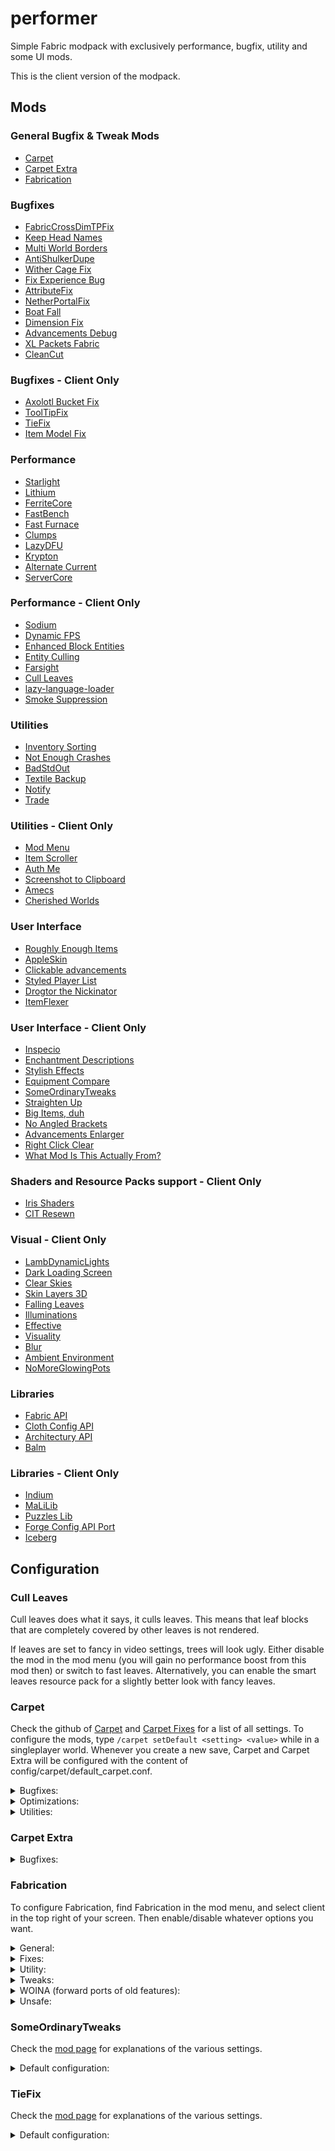 # performer
Simple Fabric modpack with exclusively performance, bugfix, utility and some
UI mods.

This is the client version of the modpack.

## Mods
### General Bugfix & Tweak Mods
- [Carpet](https://www.curseforge.com/minecraft/mc-mods/carpet)
- [Carpet Extra](https://www.curseforge.com/minecraft/mc-mods/carpet-extra)
- [Fabrication](https://www.curseforge.com/minecraft/mc-mods/fabrication)

### Bugfixes
- [FabricCrossDimTPFix](https://modrinth.com/mod/fabriccrossdimtpfix)
- [Keep Head Names](https://www.curseforge.com/minecraft/mc-mods/keepheadnames)
- [Multi World Borders](https://modrinth.com/mod/worldborderfix)
- [AntiShulkerDupe](https://modrinth.com/mod/antishulkerdupe/versions)
- [Wither Cage Fix](https://www.curseforge.com/minecraft/mc-mods/wither-cage-fix)
- [Fix Experience Bug](https://www.curseforge.com/minecraft/mc-mods/fix-experience-bug)
- [AttributeFix](https://www.curseforge.com/minecraft/mc-mods/attributefix)
- [NetherPortalFix](https://www.curseforge.com/minecraft/mc-mods/netherportalfix-fabric)
- [Boat Fall](https://modrinth.com/mod/boat-fall)
- [Dimension Fix](https://www.curseforge.com/minecraft/mc-mods/dimension-fix-some-forge-patches-ported)
- [Advancements Debug](https://www.curseforge.com/minecraft/mc-mods/advancements-debug)
- [XL Packets Fabric](https://www.curseforge.com/minecraft/mc-mods/xl-packets-fabric)
- [CleanCut](https://www.curseforge.com/minecraft/mc-mods/cleancut)

### Bugfixes - Client Only
- [Axolotl Bucket Fix](https://www.curseforge.com/minecraft/mc-mods/axolotl-bucket-fix)
- [ToolTipFix](https://www.curseforge.com/minecraft/mc-mods/tooltipfix)
- [TieFix](https://www.curseforge.com/minecraft/mc-mods/tiefix)
- [Item Model Fix](https://www.curseforge.com/minecraft/mc-mods/item-model-fix)

### Performance
- [Starlight](https://www.curseforge.com/minecraft/mc-mods/starlight)
- [Lithium](https://www.curseforge.com/minecraft/mc-mods/lithium)
- [FerriteCore](https://www.curseforge.com/minecraft/mc-mods/ferritecore-fabric)
- [FastBench](https://www.curseforge.com/minecraft/mc-mods/fastbench-for-fabric)
- [Fast Furnace](https://www.curseforge.com/minecraft/mc-mods/fast-furnace-for-fabric)
- [Clumps](https://www.curseforge.com/minecraft/mc-mods/clumps)
- [LazyDFU](https://www.curseforge.com/minecraft/mc-mods/lazydfu)
- [Krypton](https://www.curseforge.com/minecraft/mc-mods/krypton)
- [Alternate Current](https://www.curseforge.com/minecraft/mc-mods/alternate-current)
- [ServerCore](https://www.curseforge.com/minecraft/mc-mods/servercore)

### Performance - Client Only
- [Sodium](https://www.curseforge.com/minecraft/mc-mods/sodium)
- [Dynamic FPS](https://www.curseforge.com/minecraft/mc-mods/dynamic-fps)
- [Enhanced Block Entities](https://www.curseforge.com/minecraft/mc-mods/enhanced-block-entities)
- [Entity Culling](https://www.curseforge.com/minecraft/mc-mods/entityculling)
- [Farsight](https://www.curseforge.com/minecraft/mc-mods/farsight)
- [Cull Leaves](https://www.curseforge.com/minecraft/mc-mods/cull-leaves)
- [lazy-language-loader](https://www.curseforge.com/minecraft/mc-mods/lazy-language-loader)
- [Smoke Suppression](https://www.curseforge.com/minecraft/mc-mods/smoke-suppression)

### Utilities
- [Inventory Sorting](https://www.curseforge.com/minecraft/mc-mods/inventory-sorting)
- [Not Enough Crashes](https://www.curseforge.com/minecraft/mc-mods/not-enough-crashes)
- [BadStdOut](https://www.curseforge.com/minecraft/mc-mods/badstdout)
- [Textile Backup](https://www.curseforge.com/minecraft/mc-mods/textile-backup)
- [Notify](https://www.curseforge.com/minecraft/mc-mods/notify)
- [Trade](https://www.curseforge.com/minecraft/mc-mods/trade)

### Utilities - Client Only
- [Mod Menu](https://www.curseforge.com/minecraft/mc-mods/modmenu)
- [Item Scroller](https://www.curseforge.com/minecraft/mc-mods/item-scroller)
- [Auth Me](https://www.curseforge.com/minecraft/mc-mods/auth-me)
- [Screenshot to Clipboard](https://www.curseforge.com/minecraft/mc-mods/screenshot-to-clipboard-fabric)
- [Amecs](https://github.com/Klotzi111/amecs)
- [Cherished Worlds](https://www.curseforge.com/minecraft/mc-mods/cherished-worlds-fabric)

### User Interface
- [Roughly Enough Items](https://www.curseforge.com/minecraft/mc-mods/roughly-enough-items)
- [AppleSkin](https://www.curseforge.com/minecraft/mc-mods/appleskin)
- [Clickable advancements](https://www.curseforge.com/minecraft/mc-mods/clickable-advancements)
- [Styled Player List](https://www.curseforge.com/minecraft/mc-mods/styled-player-list)
- [Drogtor the Nickinator](https://www.curseforge.com/minecraft/mc-mods/drogtor)
- [ItemFlexer](https://www.curseforge.com/minecraft/mc-mods/itemflexer)

### User Interface - Client Only
- [Inspecio](https://www.curseforge.com/minecraft/mc-mods/inspecio)
- [Enchantment Descriptions](https://www.curseforge.com/minecraft/mc-mods/enchantment-descriptions)
- [Stylish Effects](https://www.curseforge.com/minecraft/mc-mods/stylish-effects-fabric)
- [Equipment Compare](https://www.curseforge.com/minecraft/mc-mods/equipment-compare-fabric)
- [SomeOrdinaryTweaks](https://www.curseforge.com/minecraft/mc-mods/someordinarytweaks-fabric)
- [Straighten Up](https://www.curseforge.com/minecraft/mc-mods/straighten-up)
- [Big Items, duh](https://www.curseforge.com/minecraft/mc-mods/big-items-duh)
- [No Angled Brackets](https://www.curseforge.com/minecraft/mc-mods/no-angled-brackets)
- [Advancements Enlarger](https://www.curseforge.com/minecraft/mc-mods/advancements-enlarger)
- [Right Click Clear](https://www.curseforge.com/minecraft/mc-mods/right-click-clear)
- [What Mod Is This Actually From?](https://www.curseforge.com/minecraft/mc-mods/wmitaf)

### Shaders and Resource Packs support - Client Only
- [Iris Shaders](https://www.curseforge.com/minecraft/mc-mods/irisshaders)
- [CIT Resewn](https://www.curseforge.com/minecraft/mc-mods/cit-resewn)

### Visual - Client Only
- [LambDynamicLights](https://www.curseforge.com/minecraft/mc-mods/lambdynamiclights)
- [Dark Loading Screen](https://www.curseforge.com/minecraft/mc-mods/dark-loading-screen)
- [Clear Skies](https://www.curseforge.com/minecraft/mc-mods/clear-skies)
- [Skin Layers 3D](https://www.curseforge.com/minecraft/mc-mods/skin-layers-3d)
- [Falling Leaves](https://www.curseforge.com/minecraft/mc-mods/falling-leaves-fabric)
- [Illuminations](https://www.curseforge.com/minecraft/mc-mods/illuminations)
- [Effective](https://www.curseforge.com/minecraft/mc-mods/effective)
- [Visuality](https://www.curseforge.com/minecraft/mc-mods/visuality)
- [Blur](https://www.curseforge.com/minecraft/mc-mods/blur-fabric)
- [Ambient Environment](https://www.curseforge.com/minecraft/mc-mods/ambient-environment)
- [NoMoreGlowingPots](https://www.curseforge.com/minecraft/mc-mods/nomoreglowingpots)

### Libraries
- [Fabric API](https://www.curseforge.com/minecraft/mc-mods/fabric-api)
- [Cloth Config API](https://www.curseforge.com/minecraft/mc-mods/cloth-config)
- [Architectury API](https://www.curseforge.com/minecraft/mc-mods/architectury-fabric)
- [Balm](https://www.curseforge.com/minecraft/mc-mods/balm-fabric)

### Libraries - Client Only
- [Indium](https://github.com/comp500/Indium/releases)
- [MaLiLib](https://www.curseforge.com/minecraft/mc-mods/malilib)
- [Puzzles Lib](https://www.curseforge.com/minecraft/mc-mods/puzzles-lib-fabric)
- [Forge Config API Port](https://www.curseforge.com/minecraft/mc-mods/forge-config-api-port-fabric)
- [Iceberg](https://www.curseforge.com/minecraft/mc-mods/iceberg-fabric)

## Configuration
### Cull Leaves
Cull leaves does what it says, it culls leaves. This means that leaf blocks
that are completely covered by other leaves is not rendered.

If leaves are set to fancy in video settings, trees will look ugly. Either
disable the mod in the mod menu (you will gain no performance boost from this mod
then) or switch to fast leaves. Alternatively, you can enable the smart leaves
resource pack for a slightly better look with fancy leaves.

### Carpet
Check the github of [Carpet](https://github.com/gnembon/fabric-carpet) and
[Carpet Fixes](https://github.com/gnembon/carpet-extra) for a list of all settings.
To configure the mods, type `/carpet setDefault <setting> <value>` while in a
singleplayer world. Whenever you create a new save, Carpet and Carpet Extra will
be configured with the content of config/carpet/default_carpet.conf.

<details>
  <summary>Bugfixes:</summary>

  - ctrlQCraftingFix true
  - leadFix true
  - lightningKillsDropsFix true
  - placementRotationFix true
  - updateSuppressionCrashFix true
</details>

<details>
  <summary>Optimizations:</summary>

  - lagFreeSpawning true
  - maxEntityCollisions 40
  - optimizedTNT true
</details>

<details>
  <summary>Utilities:</summary>

  - antiCheatDisabled true
  - cleanLogs true
</details>

### Carpet Extra
<details>
  <summary>Bugfixes:</summary>

  - doubleRetraction true
  - hopperMinecart8gtCooldown true
  - hopperMinecartItemTransfer true
  - reloadSuffocationFix true
  - repeaterPriorityFix true
</details>

### Fabrication
To configure Fabrication, find Fabrication in the mod menu, and select client
in the top right of your screen. Then enable/disable whatever options you want.

<details>
  <summary>General:</summary>

  - profile green
</details>

<details>
  <summary>Fixes:</summary>

  - adventure_tags_in_survival true
  - better_pause_freezing true
  - boundless_levels true
  - bubble_column_pop true
  - colored_crack_particles true
  - fix_charm_amethyst_dupe true
  - fix_end_portal_render true
  - fix_superflat_bad_structures true
  - furnace_minecart_pushing true
  - ghast_charging true
  - inanimates_can_be_invisible true
  - multiline_sign_paste true
  - no_night_vision_flash true
  - omniscent_player true
  - open_inventories_in_nether_portal true
  - silverfish_step true
  - stable_cacti true
  - sync_attacker_yaw true
  - uncap_menu_fps true
  - use_player_list_name_in_tag true
</details>


<details>
  <summary>Utility:</summary>

  - extra.chat_markdown true
  - hide_armor true
  - legacy_command_syntax true
  - mob_ids true
  - mods_command true
  - ping_privacy true
  - show_bee_count_tooltip true
</details>

<details>
  <summary>Tweaks:</summary>

  - alt_absorption_sound true
  - cracking_spawn_eggs true
  - fullres_banner_shields true
  - ghast_panic true
  - legible_signs true
  - less_annoying_fire true
  - long_levelup_sound_at_30 true
  - normal_fog_with_night_vision true
  - rainbow_experience true
</details>

<details>
  <summary>WOINA (forward ports of old features):</summary>

  - extra.oof true
</details>

<details>
  <summary>Unsafe:</summary>

  - disable_breaking_speed_check true
  - disable_moved_too_quickly true
</details>

### SomeOrdinaryTweaks
Check the [mod page](https://www.curseforge.com/minecraft/mc-mods/someordinarytweaks-fabric)
for explanations of the various settings.

<details>
  <summary>Default configuration:</summary>

  - Better horse HUD
  - Hide tutorial toasts (popups)
  - Death coordinates in the death screen
  - Smarter edible crops placement
</details>

### TieFix
Check the [mod page](https://www.curseforge.com/minecraft/mc-mods/tiefix)
for explanations of the various settings.

<details>
  <summary>Default configuration:</summary>

  - Hide scoreboard when F3 is enabled
  - Fix line limit when writing sign
  - Fix 't' when opening chat (linux only)
  - Fix offhand item while using riptide
  - Fix riptide speed with depth strider
  - Scroll text fields when selecting text
  - Fix actionbar text missing shadow
  - Fix stuck Shift key in text boxes
  - Fix 'Add Server' not focusing box
  - Fix 'Direct Connect' not focusing box
  - Disable telemetry
</details>

